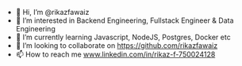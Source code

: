 - 👋 Hi, I’m @rikazfawaiz
- 👀 I’m interested in Backend Engineering, Fullstack Engineer & Data Engineering
- 🌱 I’m currently learning Javascript, NodeJS, Postgres, Docker etc
- 💞️ I’m looking to collaborate on https://github.com/rikazfawaiz
- 📫 How to reach me www.linkedin.com/in/rikaz-f-750024128

<!---
rikazfawaiz/rikazfawaiz is a ✨ special ✨ repository because its `README.md` (this file) appears on your GitHub profile.
You can click the Preview link to take a look at your changes.
--->
